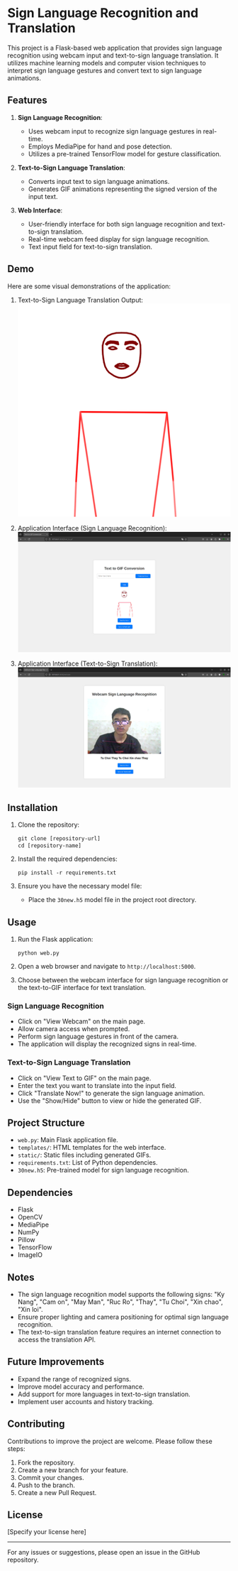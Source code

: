 # Sign Language Recognition and Translation

This project is a Flask-based web application that provides sign language recognition using webcam input and text-to-sign language translation. It utilizes machine learning models and computer vision techniques to interpret sign language gestures and convert text to sign language animations.

## Features

1. **Sign Language Recognition**: 
   - Uses webcam input to recognize sign language gestures in real-time.
   - Employs MediaPipe for hand and pose detection.
   - Utilizes a pre-trained TensorFlow model for gesture classification.

2. **Text-to-Sign Language Translation**:
   - Converts input text to sign language animations.
   - Generates GIF animations representing the signed version of the input text.

3. **Web Interface**:
   - User-friendly interface for both sign language recognition and text-to-sign translation.
   - Real-time webcam feed display for sign language recognition.
   - Text input field for text-to-sign translation.

## Demo

Here are some visual demonstrations of the application:

1. Text-to-Sign Language Translation Output:
   ![Text-to-Sign Translation](static/gif/output.gif)

2. Application Interface (Sign Language Recognition):
   ![Sign Language Recognition Interface](static/gif/sc1.jpg)

3. Application Interface (Text-to-Sign Translation):
   ![Text-to-Sign Translation Interface](static/gif/sc2.jpg)

## Installation

1. Clone the repository:
   ```
   git clone [repository-url]
   cd [repository-name]
   ```

2. Install the required dependencies:
   ```
   pip install -r requirements.txt
   ```

3. Ensure you have the necessary model file:
   - Place the `30new.h5` model file in the project root directory.

## Usage

1. Run the Flask application:
   ```
   python web.py
   ```

2. Open a web browser and navigate to `http://localhost:5000`.

3. Choose between the webcam interface for sign language recognition or the text-to-GIF interface for text translation.

### Sign Language Recognition

- Click on "View Webcam" on the main page.
- Allow camera access when prompted.
- Perform sign language gestures in front of the camera.
- The application will display the recognized signs in real-time.

### Text-to-Sign Language Translation

- Click on "View Text to GIF" on the main page.
- Enter the text you want to translate into the input field.
- Click "Translate Now!" to generate the sign language animation.
- Use the "Show/Hide" button to view or hide the generated GIF.

## Project Structure

- `web.py`: Main Flask application file.
- `templates/`: HTML templates for the web interface.
- `static/`: Static files including generated GIFs.
- `requirements.txt`: List of Python dependencies.
- `30new.h5`: Pre-trained model for sign language recognition.

## Dependencies

- Flask
- OpenCV
- MediaPipe
- NumPy
- Pillow
- TensorFlow
- ImageIO

## Notes

- The sign language recognition model supports the following signs: "Ky Nang", "Cam on", "May Man", "Ruc Ro", "Thay", "Tu Choi", "Xin chao", "Xin loi".
- Ensure proper lighting and camera positioning for optimal sign language recognition.
- The text-to-sign translation feature requires an internet connection to access the translation API.

## Future Improvements

- Expand the range of recognized signs.
- Improve model accuracy and performance.
- Add support for more languages in text-to-sign translation.
- Implement user accounts and history tracking.

## Contributing

Contributions to improve the project are welcome. Please follow these steps:

1. Fork the repository.
2. Create a new branch for your feature.
3. Commit your changes.
4. Push to the branch.
5. Create a new Pull Request.

## License

[Specify your license here]

---

For any issues or suggestions, please open an issue in the GitHub repository.